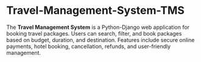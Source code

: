 # Travel-Management-System-TMS
The **Travel Management System** is a Python-Django web application for booking travel packages. Users can search, filter, and book packages based on budget, duration, and destination. Features include secure online payments, hotel booking, cancellation, refunds, and user-friendly management.
